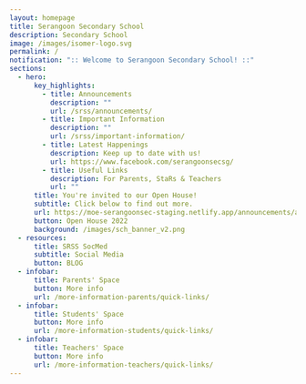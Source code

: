 ```yaml
---
layout: homepage
title: Serangoon Secondary School
description: Secondary School
image: /images/isomer-logo.svg
permalink: /
notification: ":: Welcome to Serangoon Secondary School! ::"
sections:
  - hero:
      key_highlights:
        - title: Announcements
          description: ""
          url: /srss/announcements/
        - title: Important Information
          description: ""
          url: /srss/important-information/
        - title: Latest Happenings
          description: Keep up to date with us!
          url: https://www.facebook.com/serangoonsecsg/
        - title: Useful Links
          description: For Parents, StaRs & Teachers
          url: ""
      title: You're invited to our Open House!
      subtitle: Click below to find out more.
      url: https://moe-serangoonsec-staging.netlify.app/announcements/announcements/open-house-2022/
      button: Open House 2022
      background: /images/sch_banner_v2.png
  - resources:
      title: SRSS SocMed
      subtitle: Social Media
      button: BLOG
  - infobar:
      title: Parents' Space
      button: More info
      url: /more-information-parents/quick-links/
  - infobar:
      title: Students' Space
      button: More info
      url: /more-information-students/quick-links/
  - infobar:
      title: Teachers' Space
      button: More info
      url: /more-information-teachers/quick-links/
---
```

